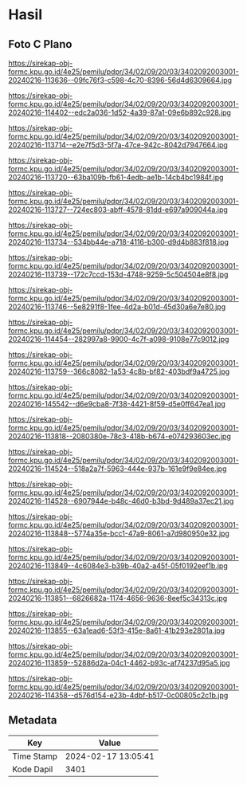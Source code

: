# Hasil

## Foto C Plano

https://sirekap-obj-formc.kpu.go.id/4e25/pemilu/pdpr/34/02/09/20/03/3402092003001-20240216-113636--09fc76f3-c598-4c70-8396-56d4d6309664.jpg

https://sirekap-obj-formc.kpu.go.id/4e25/pemilu/pdpr/34/02/09/20/03/3402092003001-20240216-114402--edc2a036-1d52-4a39-87a1-09e6b892c928.jpg

https://sirekap-obj-formc.kpu.go.id/4e25/pemilu/pdpr/34/02/09/20/03/3402092003001-20240216-113714--e2e7f5d3-5f7a-47ce-942c-8042d7947664.jpg

https://sirekap-obj-formc.kpu.go.id/4e25/pemilu/pdpr/34/02/09/20/03/3402092003001-20240216-113720--63ba109b-fb61-4edb-ae1b-14cb4bc1984f.jpg

https://sirekap-obj-formc.kpu.go.id/4e25/pemilu/pdpr/34/02/09/20/03/3402092003001-20240216-113727--724ec803-abff-4578-81dd-e697a909044a.jpg

https://sirekap-obj-formc.kpu.go.id/4e25/pemilu/pdpr/34/02/09/20/03/3402092003001-20240216-113734--534bb44e-a718-4116-b300-d9d4b883f818.jpg

https://sirekap-obj-formc.kpu.go.id/4e25/pemilu/pdpr/34/02/09/20/03/3402092003001-20240216-113739--172c7ccd-153d-4748-9259-5c504504e8f8.jpg

https://sirekap-obj-formc.kpu.go.id/4e25/pemilu/pdpr/34/02/09/20/03/3402092003001-20240216-113746--5e8291f8-1fee-4d2a-b01d-45d30a6e7e80.jpg

https://sirekap-obj-formc.kpu.go.id/4e25/pemilu/pdpr/34/02/09/20/03/3402092003001-20240216-114454--282997a8-9900-4c7f-a098-9108e77c9012.jpg

https://sirekap-obj-formc.kpu.go.id/4e25/pemilu/pdpr/34/02/09/20/03/3402092003001-20240216-113759--366c8082-1a53-4c8b-bf82-403bdf9a4725.jpg

https://sirekap-obj-formc.kpu.go.id/4e25/pemilu/pdpr/34/02/09/20/03/3402092003001-20240216-145542--d6e9cba8-7f38-4421-8f59-d5e0ff647ea1.jpg

https://sirekap-obj-formc.kpu.go.id/4e25/pemilu/pdpr/34/02/09/20/03/3402092003001-20240216-113818--2080380e-78c3-418b-b674-e074293603ec.jpg

https://sirekap-obj-formc.kpu.go.id/4e25/pemilu/pdpr/34/02/09/20/03/3402092003001-20240216-114524--518a2a7f-5963-444e-937b-161e9f9e84ee.jpg

https://sirekap-obj-formc.kpu.go.id/4e25/pemilu/pdpr/34/02/09/20/03/3402092003001-20240216-114528--6907944e-b48c-46d0-b3bd-9d489a37ec21.jpg

https://sirekap-obj-formc.kpu.go.id/4e25/pemilu/pdpr/34/02/09/20/03/3402092003001-20240216-113848--5774a35e-bcc1-47a9-8061-a7d980950e32.jpg

https://sirekap-obj-formc.kpu.go.id/4e25/pemilu/pdpr/34/02/09/20/03/3402092003001-20240216-113849--4c6084e3-b39b-40a2-a45f-05f0192eef1b.jpg

https://sirekap-obj-formc.kpu.go.id/4e25/pemilu/pdpr/34/02/09/20/03/3402092003001-20240216-113851--6826682a-1174-4656-9636-8eef5c34313c.jpg

https://sirekap-obj-formc.kpu.go.id/4e25/pemilu/pdpr/34/02/09/20/03/3402092003001-20240216-113855--63a1ead6-53f3-415e-8a61-41b293e2801a.jpg

https://sirekap-obj-formc.kpu.go.id/4e25/pemilu/pdpr/34/02/09/20/03/3402092003001-20240216-113859--52886d2a-04c1-4462-b93c-af74237d95a5.jpg

https://sirekap-obj-formc.kpu.go.id/4e25/pemilu/pdpr/34/02/09/20/03/3402092003001-20240216-114358--d576d154-e23b-4dbf-b517-0c00805c2c1b.jpg


## Metadata

| Key        | Value               |
| ---------- | ------------------- |
| Time Stamp | 2024-02-17 13:05:41 |
| Kode Dapil | 3401                |



